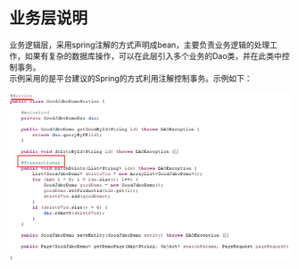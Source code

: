 # 业务层说明

业务逻辑层，采用spring注解的方式声明成bean，主要负责业务逻辑的处理工作，如果有复杂的数据库操作，可以在此层引入多个业务的Dao类，并在此类中控制事务。  
示例采用的是平台建议的Spring的方式利用注解控制事务。示例如下：  


![](/img/image024.jpg)
 